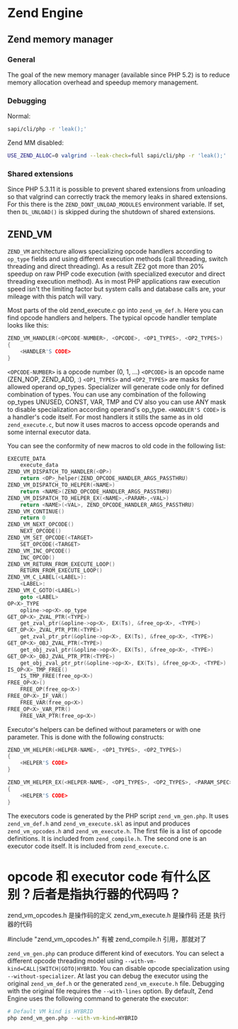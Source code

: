 # Zend Engine

## Zend memory manager

### General

The goal of the new memory manager (available since PHP 5.2) is to reduce memory
allocation overhead and speedup memory management.

### Debugging

Normal:

```bash
sapi/cli/php -r 'leak();'
```

Zend MM disabled:

```bash
USE_ZEND_ALLOC=0 valgrind --leak-check=full sapi/cli/php -r 'leak();'
```

### Shared extensions

Since PHP 5.3.11 it is possible to prevent shared extensions from unloading so
that valgrind can correctly track the memory leaks in shared extensions. For
this there is the `ZEND_DONT_UNLOAD_MODULES` environment variable. If set, then
`DL_UNLOAD()` is skipped during the shutdown of shared extensions.

## ZEND_VM

`ZEND_VM` architecture allows specializing opcode handlers according to
`op_type` fields and using different execution methods (call threading, switch
threading and direct threading). As a result ZE2 got more than 20% speedup on
raw PHP code execution (with specialized executor and direct threading execution
method). As in most PHP applications raw execution speed isn't the limiting
factor but system calls and database calls are, your mileage with this patch
will vary.

Most parts of the old zend_execute.c go into `zend_vm_def.h`. Here you can find
opcode handlers and helpers. The typical opcode handler template looks like
this:

```c
ZEND_VM_HANDLER(<OPCODE-NUMBER>, <OPCODE>, <OP1_TYPES>, <OP2_TYPES>)
{
    <HANDLER'S CODE>
}
```

`<OPCODE-NUMBER>` is a opcode number (0, 1, ...)
`<OPCODE>` is an opcode name (ZEN_NOP, ZEND_ADD, :)
`<OP1_TYPES>` and `<OP2_TYPES>` are masks for allowed operand op_types.
Specializer will generate code only for defined combination of types. You can
use any combination of the following op_types UNUSED, CONST, VAR, TMP and CV
also you can use ANY mask to disable specialization according operand's op_type.
`<HANDLER'S CODE>` is a handler's code itself. For most handlers it stills the
same as in old `zend_execute.c`, but now it uses macros to access opcode
operands and some internal executor data.

You can see the conformity of new macros to old code in the following list:

```c
EXECUTE_DATA
    execute_data
ZEND_VM_DISPATCH_TO_HANDLER(<OP>)
    return <OP>_helper(ZEND_OPCODE_HANDLER_ARGS_PASSTHRU)
ZEND_VM_DISPATCH_TO_HELPER(<NAME>)
    return <NAME>(ZEND_OPCODE_HANDLER_ARGS_PASSTHRU)
ZEND_VM_DISPATCH_TO_HELPER_EX(<NAME>,<PARAM>,<VAL>)
    return <NAME>(<VAL>, ZEND_OPCODE_HANDLER_ARGS_PASSTHRU)
ZEND_VM_CONTINUE()
    return 0
ZEND_VM_NEXT_OPCODE()
    NEXT_OPCODE()
ZEND_VM_SET_OPCODE(<TARGET>
    SET_OPCODE(<TARGET>
ZEND_VM_INC_OPCODE()
    INC_OPCOD()
ZEND_VM_RETURN_FROM_EXECUTE_LOOP()
    RETURN_FROM_EXECUTE_LOOP()
ZEND_VM_C_LABEL(<LABEL>):
    <LABEL>:
ZEND_VM_C_GOTO(<LABEL>)
    goto <LABEL>
OP<X>_TYPE
    opline->op<X>.op_type
GET_OP<X>_ZVAL_PTR(<TYPE>)
    get_zval_ptr(&opline->op<X>, EX(Ts), &free_op<X>, <TYPE>)
GET_OP<X>_ZVAL_PTR_PTR(<TYPE>)
    get_zval_ptr_ptr(&opline->op<X>, EX(Ts), &free_op<X>, <TYPE>)
GET_OP<X>_OBJ_ZVAL_PTR(<TYPE>)
    get_obj_zval_ptr(&opline->op<X>, EX(Ts), &free_op<X>, <TYPE>)
GET_OP<X>_OBJ_ZVAL_PTR_PTR(<TYPE>)
    get_obj_zval_ptr_ptr(&opline->op<X>, EX(Ts), &free_op<X>, <TYPE>)
IS_OP<X>_TMP_FREE()
    IS_TMP_FREE(free_op<X>)
FREE_OP<X>()
    FREE_OP(free_op<X>)
FREE_OP<X>_IF_VAR()
    FREE_VAR(free_op<X>)
FREE_OP<X>_VAR_PTR()
    FREE_VAR_PTR(free_op<X>)
```

Executor's helpers can be defined without parameters or with one parameter. This
is done with the following constructs:

```c
ZEND_VM_HELPER(<HELPER-NAME>, <OP1_TYPES>, <OP2_TYPES>)
{
    <HELPER'S CODE>
}

ZEND_VM_HELPER_EX(<HELPER-NAME>, <OP1_TYPES>, <OP2_TYPES>, <PARAM_SPEC>)
{
    <HELPER'S CODE>
}
```

The executors code is generated by the PHP script `zend_vm_gen.php`. It uses
`zend_vm_def.h` and `zend_vm_execute.skl` as input and produces
`zend_vm_opcodes.h` and `zend_vm_execute.h`. The first file is a list of opcode
definitions. It is included from `zend_compile.h`. The second one is an executor
code itself. It is included from `zend_execute.c`.

# opcode 和 executor code 有什么区别？后者是指执行器的代码吗？
zend_vm_opcodes.h 是操作码的定义
zend_vm_execute.h 是操作码 还是 执行器的代码

#include "zend_vm_opcodes.h" 有被 zend_compile.h 引用，那就对了


`zend_vm_gen.php` can produce different kind of executors. You can select a
different opcode threading model using `--with-vm-kind=CALL|SWITCH|GOTO|HYBRID`.
You can disable opcode specialization using `--without-specializer`.
At last you can debug the executor using the original `zend_vm_def.h` or the
generated `zend_vm_execute.h` file. Debugging with the original file requires
the `--with-lines` option. By default, Zend Engine uses the following
command to generate the executor:

```bash
# Default VM kind is HYBRID
php zend_vm_gen.php --with-vm-kind=HYBRID
```
